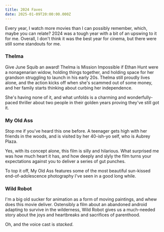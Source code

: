 ```yaml
---
title: 2024 Faves
date: 2025-01-09T20:00:00.000Z
---
```

Every year, I watch more movies than I can possibly remember, which, maybe you can relate? 2024 was a tough year with a bit of an upswing to it for me. Overall, I don't think it was the best year for cinema, but there were still some standouts for me.

### Thelma

Give June Squib an award! Thelma is Mission Impossible if Ethan Hunt were a nonagenarian widow, holding things together, and holding space for her grandson struggling to launch in his early 20s. Thelma still proudly lives alone, and the action kicks off when she's scammed out of some money, and her family starts thinking about curbing her independence.

She's having none of it, and what unfolds is a charming and wonderfully-paced thriller about two people in their golden years proving they've still got it.

### My Old Ass

Stop me if you've heard this one before. A teenager gets high with her friends in the woods, and is visited by her 40-ish-yo self, who is Aubrey Plaza.

Yes, with its concept alone, this film is silly and hilarious. What surprised me was how much heart it has, and how deeply and slyly the film turns your expectations against you to deliver a series of gut punches.

To top it off, My Old Ass features some of the most beautiful sun-kissed end-of-adolescence photography I've seen in a good long while.

### Wild Robot

I'm a big old sucker for animation as a form of moving paintings, and whew does this movie deliver. Ostensibly a film about an abandoned android adapting to survive in the wilderness, Wild Robot gives us a much-needed story about the joys and heartbreaks and sacrifices of parenthood.

Oh, and the voice cast is *stacked*.
